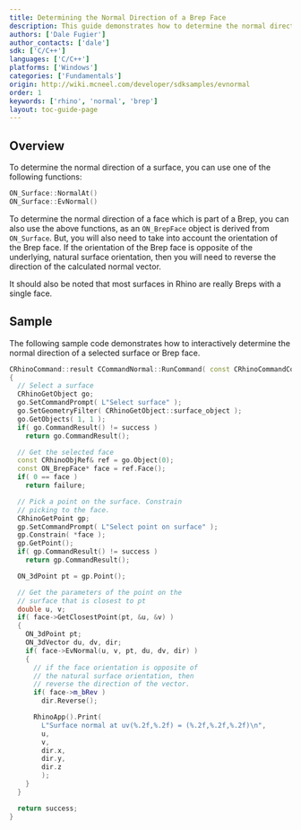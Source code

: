 ```yaml
---
title: Determining the Normal Direction of a Brep Face
description: This guide demonstrates how to determine the normal direction of a Brep face using C/C++.
authors: ['Dale Fugier']
author_contacts: ['dale']
sdk: ['C/C++']
languages: ['C/C++']
platforms: ['Windows']
categories: ['Fundamentals']
origin: http://wiki.mcneel.com/developer/sdksamples/evnormal
order: 1
keywords: ['rhino', 'normal', 'brep']
layout: toc-guide-page
---
```


 
## Overview

To determine the normal direction of a surface, you can use one of the following functions:

```cpp
ON_Surface::NormalAt()
ON_Surface::EvNormal()
```

To determine the normal direction of a face which is part of a Brep, you can also use the above functions, as an `ON_BrepFace` object is derived from `ON_Surface`. But, you will also need to take into account the orientation of the Brep face.  If the orientation of the Brep face is opposite of the underlying, natural surface orientation, then you will need to reverse the direction of the calculated normal vector.

It should also be noted that most surfaces in Rhino are really Breps with a single face.

## Sample

The following sample code demonstrates how to interactively determine the normal direction of a selected surface or Brep face.

```cpp
CRhinoCommand::result CCommandNormal::RunCommand( const CRhinoCommandContext& context )
{
  // Select a surface
  CRhinoGetObject go;
  go.SetCommandPrompt( L"Select surface" );
  go.SetGeometryFilter( CRhinoGetObject::surface_object );
  go.GetObjects( 1, 1 );
  if( go.CommandResult() != success )
    return go.CommandResult();

  // Get the selected face
  const CRhinoObjRef& ref = go.Object(0);
  const ON_BrepFace* face = ref.Face();
  if( 0 == face )
    return failure;

  // Pick a point on the surface. Constrain
  // picking to the face.
  CRhinoGetPoint gp;
  gp.SetCommandPrompt( L"Select point on surface" );
  gp.Constrain( *face );
  gp.GetPoint();
  if( gp.CommandResult() != success )
    return gp.CommandResult();

  ON_3dPoint pt = gp.Point();

  // Get the parameters of the point on the
  // surface that is closest to pt
  double u, v;
  if( face->GetClosestPoint(pt, &u, &v) )
  {
    ON_3dPoint pt;
    ON_3dVector du, dv, dir;
    if( face->EvNormal(u, v, pt, du, dv, dir) )
    {
      // if the face orientation is opposite of
      // the natural surface orientation, then
      // reverse the direction of the vector.
      if( face->m_bRev )
        dir.Reverse();

      RhinoApp().Print(
        L"Surface normal at uv(%.2f,%.2f) = (%.2f,%.2f,%.2f)\n",
        u,
        v,
        dir.x,
        dir.y,
        dir.z
        );
    }
  }

  return success;
}
```
